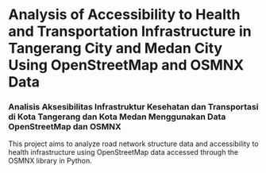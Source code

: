 # Analysis of Accessibility to Health and Transportation Infrastructure in Tangerang City and Medan City Using OpenStreetMap and OSMNX Data
### Analisis Aksesibilitas Infrastruktur Kesehatan dan Transportasi di Kota Tangerang dan Kota Medan Menggunakan Data OpenStreetMap dan OSMNX

This project aims to analyze road network structure data and accessibility to health infrastructure using OpenStreetMap data accessed through the OSMNX library in Python.
